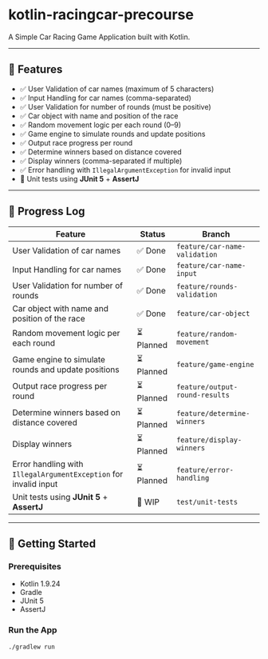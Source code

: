 # kotlin-racingcar-precourse

A Simple Car Racing Game Application built with Kotlin.

---

## 🔧 Features

- ✅ User Validation of car names (maximum of 5 characters)
- ✅ Input Handling for car names (comma-separated)
- ✅ User Validation for number of rounds (must be positive)
- ✅ Car object with name and position of the race
- ✅ Random movement logic per each round (0–9)
- ✅ Game engine to simulate rounds and update positions
- ✅ Output race progress per round
- ✅ Determine winners based on distance covered
- ✅ Display winners (comma-separated if multiple)
- ✅ Error handling with `IllegalArgumentException` for invalid input
- 🚧 Unit tests using **JUnit 5** + **AssertJ**

---

## 🔄 Progress Log

| Feature                                                          | Status    | Branch                         |
|------------------------------------------------------------------|-----------|--------------------------------|
| User Validation of car names                                     | ✅ Done    | `feature/car-name-validation`  |
| Input Handling for car names                                     | ✅ Done    | `feature/car-name-input`       |
| User Validation for number of rounds                             | ✅ Done    | `feature/rounds-validation`    |
| Car object with name and position of the race                    | ✅ Done    | `feature/car-object`           |
| Random movement logic per each round                             | ⏳ Planned | `feature/random-movement`      |
| Game engine to simulate rounds and update positions              | ⏳ Planned | `feature/game-engine`          |
| Output race progress per round                                   | ⏳ Planned | `feature/output-round-results` |
| Determine winners based on distance covered                      | ⏳ Planned | `feature/determine-winners`    |
| Display winners                                                  | ⏳ Planned | `feature/display-winners`      |
| Error handling with `IllegalArgumentException` for invalid input | ⏳ Planned | `feature/error-handling`       |
| Unit tests using **JUnit 5** + **AssertJ**                       | 🚧 WIP    | `test/unit-tests`              |

---

## 🚀 Getting Started

### Prerequisites

- Kotlin 1.9.24
- Gradle
- JUnit 5
- AssertJ

### Run the App

```bash
./gradlew run
```